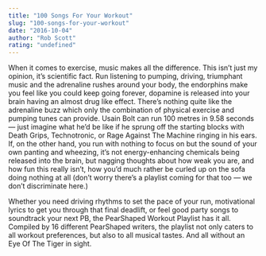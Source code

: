 ```yaml
---
title: "100 Songs For Your Workout"
slug: "100-songs-for-your-workout"
date: "2016-10-04"
author: "Rob Scott"
rating: "undefined"
---
```


When it comes to exercise, music makes all the difference. This isn’t just my opinion, it’s scientific fact. Run listening to pumping, driving, triumphant music and the adrenaline rushes around your body, the endorphins make you feel like you could keep going forever, dopamine is released into your brain having an almost drug like effect. There’s nothing quite like the adrenaline buzz which only the combination of physical exercise and pumping tunes can provide. Usain Bolt can run 100 metres in 9.58 seconds — just imagine what he’d be like if he sprung off the starting blocks with Death Grips, Technotronic, or Rage Against The Machine ringing in his ears. If, on the other hand, you run with nothing to focus on but the sound of your own panting and wheezing, it’s not energy-enhancing chemicals being released into the brain, but nagging thoughts about how weak you are, and how fun this really isn’t, how you’d much rather be curled up on the sofa doing nothing at all (don’t worry there’s a playlist coming for that too — we don’t discriminate here.)

Whether you need driving rhythms to set the pace of your run, motivational lyrics to get you through that final deadlift, or feel good party songs to soundtrack your next PB, the PearShaped Workout Playlist has it all. Compiled by 16 different PearShaped writers, the playlist not only caters to all workout preferences, but also to all musical tastes. And all without an Eye Of The Tiger in sight.
